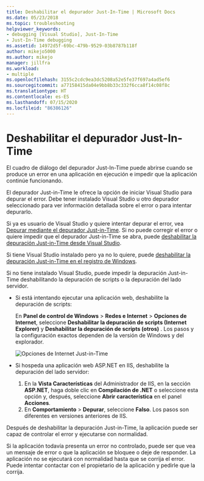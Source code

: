 ```yaml
---
title: Deshabilitar el depurador Just-In-Time | Microsoft Docs
ms.date: 05/23/2018
ms.topic: troubleshooting
helpviewer_keywords:
- debugging [Visual Studio], Just-In-Time
- Just-In-Time debugging
ms.assetid: 14972d5f-69bc-479b-9529-03b8787b118f
author: mikejo5000
ms.author: mikejo
manager: jillfra
ms.workload:
- multiple
ms.openlocfilehash: 3155c2cdc9ea3dc5208a52e5fe37f697a4ad5ef6
ms.sourcegitcommit: a77158415da04e9bb8b33c332f6cca8f14c08f8c
ms.translationtype: HT
ms.contentlocale: es-ES
ms.lasthandoff: 07/15/2020
ms.locfileid: "86386126"
---
```

# <a name="disable-the-just-in-time-debugger"></a>Deshabilitar el depurador Just-In-Time

El cuadro de diálogo del depurador Just-In-Time puede abrirse cuando se produce un error en una aplicación en ejecución e impedir que la aplicación continúe funcionando.

El depurador Just-in-Time le ofrece la opción de iniciar Visual Studio para depurar el error. Debe tener instalado Visual Studio u otro depurador seleccionado para ver información detallada sobre el error o para intentar depurarlo.

Si ya es usuario de Visual Studio y quiere intentar depurar el error, vea [Depurar mediante el depurador Just-in-Time](../debugger/debug-using-the-just-in-time-debugger.md). Si no puede corregir el error o quiere impedir que el depurador Just-in-Time se abra, puede [deshabilitar la depuración Just-in-Time desde Visual Studio](debug-using-the-just-in-time-debugger.md#BKMK_Enabling).

Si tiene Visual Studio instalado pero ya no lo quiere, puede [deshabilitar la depuración Just-in-Time en el registro de Windows](debug-using-the-just-in-time-debugger.md#disable-just-in-time-debugging-from-the-windows-registry).

Si no tiene instalado Visual Studio, puede impedir la depuración Just-in-Time deshabilitando la depuración de scripts o la depuración del lado servidor.

- Si está intentando ejecutar una aplicación web, deshabilite la depuración de scripts:

  En **Panel de control de Windows** > **Redes e Internet** > **Opciones de Internet**, seleccione **Deshabilitar la depuración de scripts (Internet Explorer)** y **Deshabilitar la depuración de scripts (otros)** . Los pasos y la configuración exactos dependen de la versión de Windows y del explorador.

  ![Opciones de Internet Just-in-Time](../debugger/media/jitinternetoptions.png "Opciones de Internet Just-in-Time")

- Si hospeda una aplicación web ASP.NET en IIS, deshabilite la depuración del lado servidor:

  1. En la **Vista Características** del Administrador de IIS, en la sección **ASP.NET**, haga doble clic en **Compilación de .NET** o seleccione esta opción y, después, seleccione **Abrir característica** en el panel **Acciones**.
  1. En **Comportamiento** > **Depurar**, seleccione **Falso**. Los pasos son diferentes en versiones anteriores de IIS.

Después de deshabilitar la depuración Just-in-Time, la aplicación puede ser capaz de controlar el error y ejecutarse con normalidad.

Si la aplicación todavía presenta un error no controlado, puede ser que vea un mensaje de error o que la aplicación se bloquee o deje de responder. La aplicación no se ejecutará con normalidad hasta que se corrija el error. Puede intentar contactar con el propietario de la aplicación y pedirle que la corrija.
